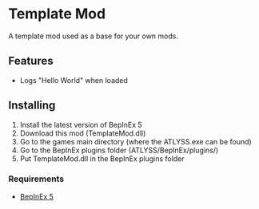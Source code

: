 # Template Mod

A template mod used as a base for your own mods.

## Features

- Logs "Hello World" when loaded

## Installing

1. Install the latest version of BepInEx 5
2. Download this mod (TemplateMod.dll)
3. Go to the games main directory (where the ATLYSS.exe can be found)
4. Go to the BepInEx plugins folder (ATLYSS/BepInEx/plugins/)
5. Put TemplateMod.dll in the BepInEx plugins folder

### Requirements
- [BepInEx 5](https://github.com/BepInEx/BepInEx)
